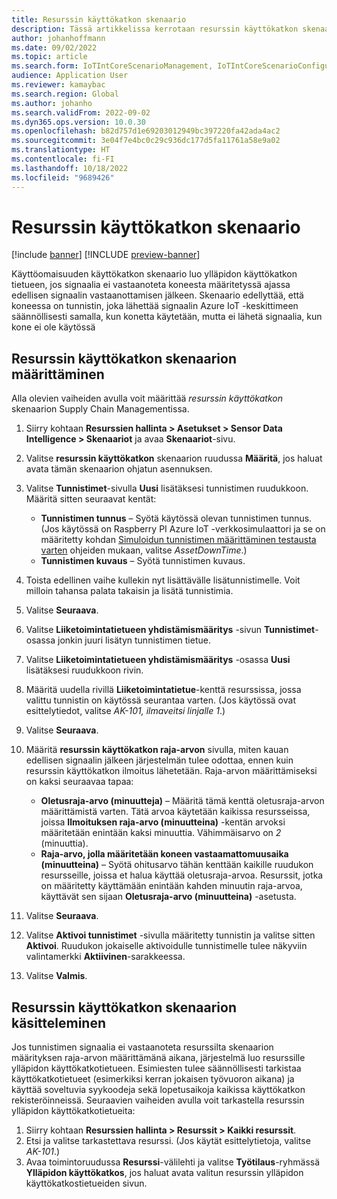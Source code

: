 ```yaml
---
title: Resurssin käyttökatkon skenaario
description: Tässä artikkelissa kerrotaan resurssin käyttökatkon skenaario, jonka avulla voit käyttää tunnistimen tietoja resurssien käytettävyyden seuraamista varten.
author: johanhoffmann
ms.date: 09/02/2022
ms.topic: article
ms.search.form: IoTIntCoreScenarioManagement, IoTIntCoreScenarioConfigurationWizardV2, EntAssetObjectProductionStop
audience: Application User
ms.reviewer: kamaybac
ms.search.region: Global
ms.author: johanho
ms.search.validFrom: 2022-09-02
ms.dyn365.ops.version: 10.0.30
ms.openlocfilehash: b82d757d1e69203012949bc397220fa42ada4ac2
ms.sourcegitcommit: 3e04f7e4bc0c29c936dc177d5fa11761a58e9a02
ms.translationtype: HT
ms.contentlocale: fi-FI
ms.lasthandoff: 10/18/2022
ms.locfileid: "9689426"
---
```

# <a name="the-asset-downtime-scenario"></a>Resurssin käyttökatkon skenaario

[!include [banner](../includes/banner.md)]
[!INCLUDE [preview-banner](../includes/preview-banner.md)]
<!-- KFM: Preview until further notice -->

Käyttöomaisuuden käyttökatkon skenaario luo ylläpidon käyttökatkon tietueen, jos signaalia ei vastaanoteta koneesta määritetyssä ajassa edellisen signaalin vastaanottamisen jälkeen. Skenaario edellyttää, että koneessa on tunnistin, joka lähettää signaalin Azure IoT -keskittimeen säännöllisesti samalla, kun konetta käytetään, mutta ei lähetä signaalia, kun kone ei ole käytössä

## <a name="set-up-the-asset-downtime-scenario"></a>Resurssin käyttökatkon skenaarion määrittäminen

Alla olevien vaiheiden avulla voit määrittää *resurssin käyttökatkon* skenaarion Supply Chain Managementissa.

1. Siirry kohtaan **Resurssien hallinta \> Asetukset \> Sensor Data Intelligence \> Skenaariot** ja avaa **Skenaariot**-sivu.
2. Valitse **resurssin käyttökatkon** skenaarion ruudussa **Määritä**, jos haluat avata tämän skenaarion ohjatun asennuksen.
3. Valitse **Tunnistimet**-sivulla **Uusi** lisätäksesi tunnistimen ruudukkoon. Määritä sitten seuraavat kentät:

    - **Tunnistimen tunnus** – Syötä käytössä olevan tunnistimen tunnus. (Jos käytössä on Raspberry PI Azure IoT -verkkosimulaattori ja se on määritetty kohdan [Simuloidun tunnistimen määrittäminen testausta varten](sdi-set-up-simulated-sensor.md) ohjeiden mukaan, valitse *AssetDownTime*.)
    - **Tunnistimen kuvaus** – Syötä tunnistimen kuvaus.

4. Toista edellinen vaihe kullekin nyt lisättävälle lisätunnistimelle. Voit milloin tahansa palata takaisin ja lisätä tunnistimia.
5. Valitse **Seuraava**.
6. Valitse **Liiketoimintatietueen yhdistämismääritys** -sivun **Tunnistimet**-osassa jonkin juuri lisätyn tunnistimen tietue.
7. Valitse **Liiketoimintatietueen yhdistämismääritys** -osassa **Uusi** lisätäksesi ruudukkoon rivin.
8. Määritä uudella rivillä **Liiketoimintatietue**-kenttä resurssissa, jossa valittu tunnistin on käytössä seurantaa varten. (Jos käytössä ovat esittelytiedot, valitse *AK-101, ilmaveitsi linjalle 1*.)
9. Valitse **Seuraava**.
10. Määritä **resurssin käyttökatkon raja-arvon** sivulla, miten kauan edellisen signaalin jälkeen järjestelmän tulee odottaa, ennen kuin resurssin käyttökatkon ilmoitus lähetetään. Raja-arvon määrittämiseksi on kaksi seuraavaa tapaa:

    - **Oletusraja-arvo (minuutteja)** – Määritä tämä kenttä oletusraja-arvon määrittämistä varten. Tätä arvoa käytetään kaikissa resursseissa, joissa **Ilmoituksen raja-arvo (minuutteina)** -kentän arvoksi määritetään enintään kaksi minuuttia. Vähimmäisarvo on *2* (minuuttia).
    - **Raja-arvo, jolla määritetään koneen vastaamattomuusaika (minuutteina)** – Syötä ohitusarvo tähän kenttään kaikille ruudukon resursseille, joissa et halua käyttää oletusraja-arvoa. Resurssit, jotka on määritetty käyttämään enintään kahden minuutin raja-arvoa, käyttävät sen sijaan **Oletusraja-arvo (minuutteina)** -asetusta.
11. Valitse **Seuraava**.
12. Valitse **Aktivoi tunnistimet** -sivulla määritetty tunnistin ja valitse sitten **Aktivoi**. Ruudukon jokaiselle aktivoidulle tunnistimelle tulee näkyviin valintamerkki **Aktiivinen**-sarakkeessa.
13. Valitse **Valmis**.

## <a name="work-with-the-asset-downtime-scenario"></a>Resurssin käyttökatkon skenaarion käsitteleminen

Jos tunnistimen signaalia ei vastaanoteta resurssilta skenaarion määrityksen raja-arvon määrittämänä aikana, järjestelmä luo resurssille ylläpidon käyttökatkotietueen. Esimiesten tulee säännöllisesti tarkistaa käyttökatkotietueet (esimerkiksi kerran jokaisen työvuoron aikana) ja käyttää soveltuvia syykoodeja sekä lopetusaikoja kaikissa käyttökatkon rekisteröinneissä. Seuraavien vaiheiden avulla voit tarkastella resurssin ylläpidon käyttökatkotietueita:

1. Siirry kohtaan **Resurssien hallinta > Resurssit > Kaikki resurssit**.
2. Etsi ja valitse tarkastettava resurssi. (Jos käytät esittelytietoja, valitse *AK-101*.)
3. Avaa toimintoruudussa **Resurssi**-välilehti ja valitse **Työtilaus**-ryhmässä **Ylläpidon käyttökatkos**, jos haluat avata valitun resurssin ylläpidon käyttökatkostietueiden sivun.
